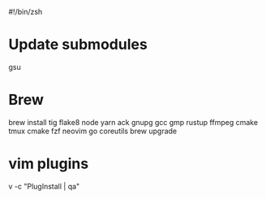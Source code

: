 #!/bin/zsh
# Update submodules
gsu
# Brew
brew install tig flake8 node yarn ack gnupg gcc gmp rustup ffmpeg cmake tmux cmake fzf neovim go coreutils
brew upgrade

# vim plugins
v -c "PlugInstall | qa"
